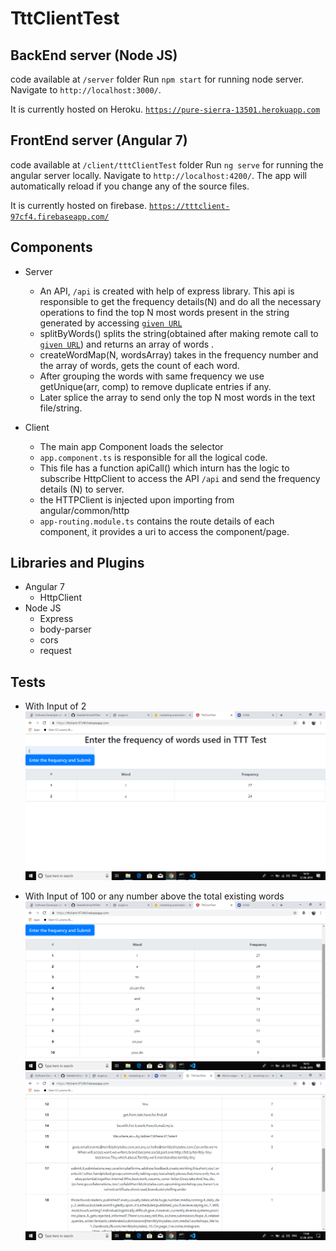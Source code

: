 # TttClientTest

## BackEnd server (Node JS)

code available at `/server` folder
Run `npm start` for running node server. Navigate to `http://localhost:3000/`.

It is currently hosted on Heroku. [`https://pure-sierra-13501.herokuapp.com`](https://pure-sierra-13501.herokuapp.com)

## FrontEnd server (Angular 7)

code available at `/client/tttClientTest` folder
Run `ng serve` for running the angular server locally. Navigate to `http://localhost:4200/`. The app will automatically reload if you change any of the source files.

It is currently hosted on firebase. [`https://tttclient-97cf4.firebaseapp.com/`](https://tttclient-97cf4.firebaseapp.com/)

## Components

* Server
    * An API, `/api` is created with help of express library. This api is responsible to get the frequency details(N) and do all the necessary operations to find the top N most words present in the string generated by accessing [`given URL`](http://terriblytinytales.com/test.txt)
    * splitByWords() splits the string(obtained after making remote call to [`given URL`](http://terriblytinytales.com/test.txt)) and returns an array of words .
    * createWordMap(N, wordsArray) takes in the frequency number and the array of words, gets the count of each word.
    * After grouping the words with same frequency we use getUnique(arr, comp) to remove duplicate entries if any.
    * Later splice the array to send only the top N most words in the text file/string.

* Client
    * The main app Component loads the selector <app-root> 
    * `app.component.ts` is responsible for all the logical code.
    * This file has a function apiCall() which inturn has the logic to subscribe HttpClient to access the API `/api` and send the frequency details (N) to server.
    * the HTTPClient is injected upon importing from angular/common/http
    * `app-routing.module.ts` contains the route details of each component, it provides a uri to access the component/page.


## Libraries and Plugins

* Angular 7
    * HttpClient
* Node JS
    * Express
    * body-parser
    * cors
    * request

## Tests
* With Input of 2
 ![With Input of 2](https://raw.githubusercontent.com/GeetaKrishna/tttTest/master/Screenshot%20(83).png)

* With Input of 100 or any number above the total existing words
![With Input of 100](https://raw.githubusercontent.com/GeetaKrishna/tttTest/master/Screenshot%20(84).png)![With Input of 100](https://raw.githubusercontent.com/GeetaKrishna/tttTest/master/Screenshot%20(85).png)